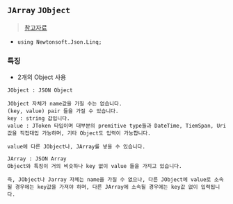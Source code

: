 ## `JArray` `JObject`
> [참고자료](https://ryazum.tistory.com/33)
- `using Newtonsoft.Json.Linq;`

### 특징
- 2개의 Object 사용

```
JObject : JSON Object

JObject 자체가 name값을 가질 수는 없습니다.
(key, value) pair 들을 가질 수 있습니다.
key : string 값입니다.
value : JToken 타입이며 대부분의 premitive type들과 DateTime, TiemSpan, Uri 값을 직접대입 가능하며, 기타 Object도 입력이 가능합니다.

value에 다른 JObject나, JArray를 넣을 수 있습니다.

JArray : JSON Array
Object와 특징이 거의 비슷하나 key 없이 value 들을 가지고 있습니다.

즉, JObject나 Jarray 자체는 name을 가질 수 없으나, 다른 JObject에 value로 소속될 경우에는 key값을 가져야 하며, 다른 JArray에 소속될 경우에는 key값 없이 입력됩니다.
```
